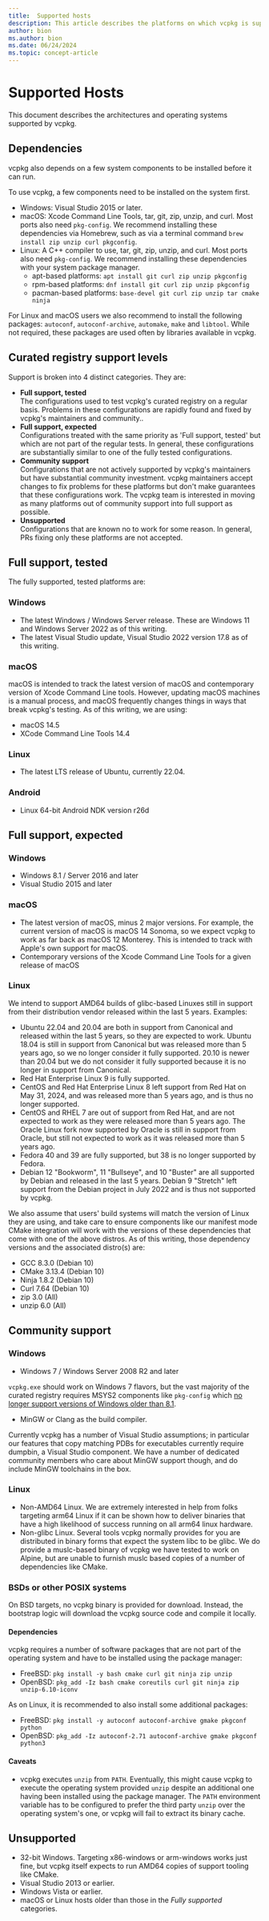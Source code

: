 ```yaml
---
title:  Supported hosts
description: This article describes the platforms on which vcpkg is supported.
author: bion
ms.author: bion
ms.date: 06/24/2024
ms.topic: concept-article
---
```


# Supported Hosts

This document describes the architectures and operating systems supported by vcpkg.

## Dependencies

vcpkg also depends on a few system components to be installed before it can run.

To use vcpkg, a few components need to be installed on the system first.

* Windows: Visual Studio 2015 or later.
* macOS: Xcode Command Line Tools, tar, git, zip, unzip, and curl. Most ports also need `pkg-config`.
We recommend installing these dependencies via Homebrew, such as via a terminal command
`brew install zip unzip curl pkgconfig`.
* Linux: A C++ compiler to use, tar, git, zip, unzip, and curl. Most ports also need `pkg-config`.
We recommend installing these dependencies with your system package manager.
  * apt-based platforms: `apt install git curl zip unzip pkgconfig`
  * rpm-based platforms: `dnf install git curl zip unzip pkgconfig`
  * pacman-based platforms: `base-devel git curl zip unzip tar cmake ninja`

For Linux and macOS users we also recommend to install the following packages: `autoconf`, `autoconf-archive`, `automake`, `make` and `libtool`. While not required, these packages are used often by libraries available in vcpkg.

## Curated registry support levels

Support is broken into 4 distinct categories. They are:

* **Full support, tested**  
  The configurations used to test vcpkg's curated registry on a regular basis. Problems in these configurations
  are rapidly found and fixed by vcpkg's maintainers and community..
* **Full support, expected**  
  Configurations treated with the same priority as 'Full support, tested' but which are not part of the regular tests.
  In general, these configurations are substantially similar to one of the fully tested configurations.
* **Community support**  
  Configurations that are not actively supported by vcpkg's maintainers but have substantial community investment.
  vcpkg maintainers accept changes to fix problems for these platforms but don't make guarantees that these 
  configurations work. The vcpkg team is interested in moving as many platforms out of community support
  into full support as possible.
* **Unsupported**  
  Configurations that are known no to work for some reason. In general, PRs fixing only these platforms
  are not accepted.

## Full support, tested

The fully supported, tested platforms are:

### Windows

* The latest Windows / Windows Server release. These are Windows 11 and Windows Server 2022 as of this writing.
* The latest Visual Studio update, Visual Studio 2022 version 17.8 as of this writing.

### macOS

macOS is intended to track the latest version of macOS and contemporary version of Xcode Command Line tools. However,
updating macOS machines is a manual process, and macOS frequently changes things in ways that break vcpkg's testing. As of this writing, we are using:

* macOS 14.5
* XCode Command Line Tools 14.4

### Linux

* The latest LTS release of Ubuntu, currently 22.04.

### Android

* Linux 64-bit Android NDK version r26d

## Full support, expected

### Windows

* Windows 8.1 / Server 2016 and later
* Visual Studio 2015 and later

### macOS

* The latest version of macOS, minus 2 major versions. For example, the current version of macOS is macOS 14 Sonoma,
so we expect vcpkg to work as far back as macOS 12 Monterey. This is intended to track with Apple's own support for
macOS.
* Contemporary versions of the Xcode Command Line Tools for a given release of macOS

### Linux

We intend to support AMD64 builds of glibc-based Linuxes still in support from their distribution vendor released within
the last 5 years. Examples:

* Ubuntu 22.04 and 20.04 are both in support from Canonical and released within the last 5 years, so they
are expected to work. Ubuntu 18.04 is still in support from Canonical but was released more than 5 years ago, so
we no longer consider it fully supported. 20.10 is newer than 20.04 but we do not consider it fully supported because
it is no longer in support from Canonical.
* Red Hat Enterprise Linux 9 is fully supported.
* CentOS and Red Hat Enterprise Linux 8 left support from Red Hat on May 31, 2024, and was released more than 5 years
ago, and is thus no longer supported.
* CentOS and RHEL 7 are out of support from Red Hat, and are not expected to work as they were released more than 5
years ago. The Oracle Linux fork now supported by Oracle is still in support from Oracle, but still not expected to
work as it was released more than 5 years ago.
* Fedora 40 and 39 are fully supported, but 38 is no longer supported by Fedora.
* Debian 12 "Bookworm", 11 "Bullseye", and 10 "Buster" are all supported by Debian and released in the last 5 years.
Debian 9 "Stretch" left support from the Debian project in July 2022 and is thus not supported by vcpkg.

We also assume that users' build systems will match the version of Linux they are using, and take care to ensure
components like our manifest mode CMake integration will work with the versions of these dependencies that come with
one of the above distros. As of this writing, those dependency versions and the associated distro(s) are:

* GCC 8.3.0 (Debian 10)
* CMake 3.13.4 (Debian 10)
* Ninja 1.8.2 (Debian 10)
* Curl 7.64 (Debian 10)
* zip 3.0 (All)
* unzip 6.0 (All)

## Community support

### Windows

* Windows 7 / Windows Server 2008 R2 and later

`vcpkg.exe` should work on Windows 7 flavors, but the vast majority of the curated registry requires MSYS2 components
like `pkg-config` which
[no longer support versions of Windows older than 8.1](https://www.msys2.org/docs/windows_support/#current-policy).

* MinGW or Clang as the build compiler.

Currently vcpkg has a number of Visual Studio assumptions; in particular our features that copy matching PDBs for
executables currently require dumpbin, a Visual Studio component. We have a number of dedicated community members who
care about MinGW support though, and do include MinGW toolchains in the box.

### Linux

* Non-AMD64 Linux. We are extremely interested in help from folks targeting arm64 Linux if it can be shown how
to deliver binaries that have a high likelihood of success running on all arm64 linux hardware.
* Non-glibc Linux. Several tools vcpkg normally provides for you are distributed in binary forms that expect the system
libc to be glibc. We do provide a muslc-based binary of vcpkg we have tested to work on Alpine, but are unable to
furnish muslc based copies of a number of dependencies like CMake.

### BSDs or other POSIX systems

On BSD targets, no vcpkg binary is provided for download. Instead, the bootstrap logic will download the
vcpkg source code and compile it locally.

#### Dependencies

vcpkg requires a number of software packages that are not part of the operating system and have to be installed using the package manager:

* FreeBSD: `pkg install -y bash cmake curl git ninja zip unzip`
* OpenBSD: `pkg_add -Iz bash cmake coreutils curl git ninja zip unzip-6.10-iconv`

As on Linux, it is recommended to also install some additional packages:

* FreeBSD: `pkg install -y autoconf autoconf-archive gmake pkgconf python`
* OpenBSD: `pkg_add -Iz autoconf-2.71 autoconf-archive gmake pkgconf python3`

#### Caveats

* vcpkg executes `unzip` from `PATH`. Eventually, this might cause vcpkg to execute the
operating system provided `unzip` despite an additional one having been installed using the package manager.
The `PATH` environment variable has to be configured to prefer the third party `unzip` over the operating system's one,
or vcpkg will fail to extract its binary cache.

## Unsupported

* 32-bit Windows. Targeting x86-windows or arm-windows works just fine, but vcpkg itself expects to run AMD64 copies
of support tooling like CMake.
* Visual Studio 2013 or earlier.
* Windows Vista or earlier.
* macOS or Linux hosts older than those in the *Fully supported* categories.
